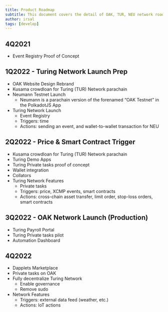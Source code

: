 ```yaml
---
title: Product Roadmap
subtitle: This document covers the detail of OAK, TUR, NEU network roadmap
author: irsal
tags: [develop]
---
```


## 4Q2021
- Event Registry Proof of Concept

## 1Q2022 - Turing Network Launch Prep
- OAK Website Design Rebrand
- Kusama crowdloan for Turing (TUR) Network parachain
- Neumann Testnet Launch
  - Neumann is a parachain version of the forenamed “OAK Testnet” in the PolkadotJS App
- Turing Network Launch
  - Event Registry
  - Triggers: time
  - Actions: sending an event, and wallet-to-wallet transaction for NEU

## 2Q2022 - Price & Smart Contract Trigger
- Kusama crowdloan for Turing (TUR) Network parachain
- Turing Demo Apps
- Turing Private tasks proof of concept
- Wallet integration
- Collators
- Turing Network Features
  - Private tasks
  - Triggers: price, XCMP events, smart contracts
  - Actions: cross-chain asset transfer, limit order, stop-loss orders, smart contracts

## 3Q2022 - OAK Network Launch (Production)
- Turing Payroll Portal
- Turing Private tasks pilot
- Automation Dashboard

## 4Q2022
- Dapplets Marketplace
- Private tasks on OAK
- Fully decentralize Turing Network
  - Enable governance
  - Remove sudo
- Network Features
  - Triggers: external data feed (weather, etc.)
  - Actions: IoT actions
